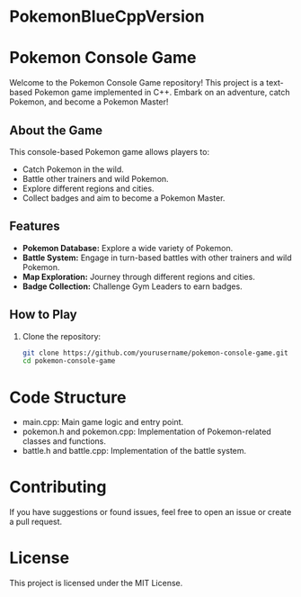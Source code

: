 # PokemonBlueCppVersion
# Pokemon Console Game

Welcome to the Pokemon Console Game repository! This project is a text-based Pokemon game implemented in C++. Embark on an adventure, catch Pokemon, and become a Pokemon Master!

## About the Game

This console-based Pokemon game allows players to:

- Catch Pokemon in the wild.
- Battle other trainers and wild Pokemon.
- Explore different regions and cities.
- Collect badges and aim to become a Pokemon Master.

## Features

- **Pokemon Database:** Explore a wide variety of Pokemon.
- **Battle System:** Engage in turn-based battles with other trainers and wild Pokemon.
- **Map Exploration:** Journey through different regions and cities.
- **Badge Collection:** Challenge Gym Leaders to earn badges.

## How to Play

1. Clone the repository:
   ```bash
   git clone https://github.com/yourusername/pokemon-console-game.git
   cd pokemon-console-game

# Code Structure
- main.cpp: Main game logic and entry point.
- pokemon.h and pokemon.cpp: Implementation of Pokemon-related classes and functions.
- battle.h and battle.cpp: Implementation of the battle system.

# Contributing
If you have suggestions or found issues, feel free to open an issue or create a pull request.

# License
This project is licensed under the MIT License.

